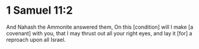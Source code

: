 # 1 Samuel 11:2

And Nahash the Ammonite answered them, On this [condition] will I make [a covenant] with you, that I may thrust out all your right eyes, and lay it [for] a reproach upon all Israel.